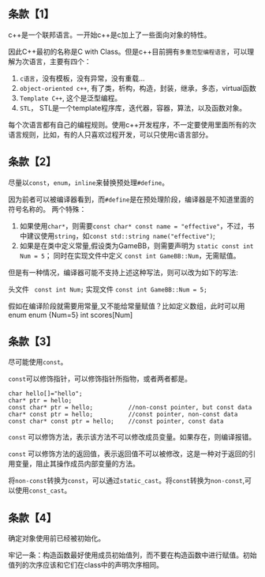 ## 条款【1】

c++是一个联邦语言。一开始c++是c加上了一些面向对象的特性。

因此C++最初的名称是C with Class。但是c++目前拥有`多重范型编程语言`，可以理解为次语言，主要有四个：

1. `c语言`，没有模板，没有异常，没有重载...
2. `object-oriented c++`, 有了类，析构，构造，封装，继承，多态，virtual函数
3. `Template C++`, 这个是泛型编程。
4. `STL`， STL是一个template程序库，迭代器，容器，算法，以及函数对象。

每个次语言都有自己的编程规则。使用c++开发程序，不一定要使用里面所有的次语言规则，比如，有的人只喜欢过程开发，可以只使用c语言部分。
    
## 条款【2】

尽量以`const`，`enum`，`inline`来替换预处理`#define`。

因为前者可以被编译器看到，而`#define`是在预处理阶段，编译器是不知道里面的符号名称的。
两个特殊：

1. 如果使用`char*`，则需要`const char* const name = "effective"`，不过，书中建议使用`string`，如`const std::string name("effective")`;
2. 如果是在类中定义常量,假设类为GameBB，则需要声明为
	`static const int Num = 5`；
同时在实现文件中定义 
	`const int GameBB::Num`，无需赋值。

但是有一种情况，编译器可能不支持上述这种写法，则可以改为如下的写法:

头文件   ` const int Num;`
实现文件 `const int GameBB::Num = 5;`

假如在编译阶段就需要用常量,又不能给常量赋值？比如定义数组，此时可以用enum
	enum {Num=5}
	int scores[Num]
	

## 条款【3】

尽可能使用`const`。

`const`可以修饰指针，可以修饰指针所指物，或者两者都是。

	char hello[]="hello";
	char* ptr = hello;
	const char* ptr = hello;          //non-const pointer, but const data
	char* const ptr = hello;          //const pointer, non-const data
	const char* const ptr = hello;    //const pointer, const data

`const` 可以修饰方法，表示该方法不可以修改成员变量。如果存在，则编译报错。

`const` 可以修饰方法的返回值，表示返回值不可以被修改，这是一种对于返回的引用变量，阻止其操作成员内部变量的方法。

将`non-const`转换为`const`，可以通过`static_cast`。将`const`转换为`non-const`,可以使用`const_cast`。


## 条款【4】

确定对象使用前已经被初始化。

牢记一条：构造函数最好使用成员初始值列，而不要在构造函数中进行赋值。初始值列的次序应该和它们在class中的声明次序相同。